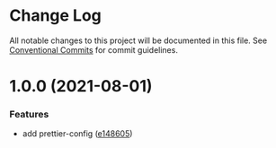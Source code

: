 # Change Log

All notable changes to this project will be documented in this file.
See [Conventional Commits](https://conventionalcommits.org) for commit guidelines.

# 1.0.0 (2021-08-01)


### Features

* add prettier-config ([e148605](https://github.com/youngjuning/luozhu-cli/commit/e148605e58e4eecc6c8bea092d833c2a24d4f255))
